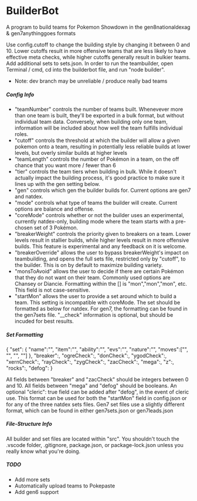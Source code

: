 # BuilderBot
A program to build teams for Pokemon Showdown in the gen8nationaldexag & gen7anythinggoes formats

Use config.cutoff to change the building style by changing it between 0 and 10.  Lower cutoffs result in more offensive teams that are less likely to have effective meta checks, while higher cutoffs generally result in bulkier teams. 
Add additional sets to sets.json. 
In order to run the teambuilder, open Terminal / cmd, cd into the builderbot file, and run "node builder".

- Note: dev branch may be unreliable / produce really bad teams

##### Config Info #####

- "teamNumber" controls the number of teams built.  Whenevever more than one team is built, they'll be exported in a bulk format, but without individual team data. Conversely, when building only one team, information will be included about how well the team fulfills individual roles.
- "cutoff" controls the threshold at which the builder will allow a given pokemon onto a team, resulting in potentially less reliable builds at lower levels, but overly similar builds at higher levels
- "teamLength" controls the number of Pokémon in a team, on the off chance that you want more / fewer than 6
- "tier" controls the team tiers when building in bulk.  While it doesn't actually impact the building process, it's good practice to make sure it lines up with the gen setting below.
- "gen" controls which gen the builder builds for.  Current options are gen7 and natdex.
- "mode" controls what type of teams the builder will create.  Current options are balance and offense.
- "coreMode" controls whether or not the builder uses an experimental, currently natdex-only, building mode where the team starts with a pre-chosen set of 3 Pokémon.
- "breakerWeight" controls the priority given to breakers on a team.  Lower levels result in stallier builds, while higher levels result in more offensive builds.  This feature is experimental and any feedback on it is welcome.
- "breakerOverride" allows the user to bypass breakerWeight's impact on teambuilding, and opens the full sets file, restricted only by "cutoff", to the builder.  This is on by default to maximize building variety.
- "monsToAvoid" allows the user to decide if there are certain Pokémon that they do not want on their team.  Commonly used options are Chansey or Diancie.  Formatting within the [] is "mon","mon","mon", etc.  This field is not case-sensitive.
- "startMon" allows the user to provide a set around which to build a team.  This setting is incompatible with coreMode.  The set should be formatted as below for natdex.  For gen7, the formatting can be found in the gen7sets file.  "__check" information is optional, but should be incuded for best results.


##### Set Formatting #####

{
    "set": {
        "name":"",
        "item":"",
        "ability":"",
        "evs":"",
        "nature":"",
        "moves":["", "", "", ""]
     },
    "breaker":,
    "ogreCheck":,
    "donCheck":,
    "ygodCheck":,
    "xernCheck":,
    "rayCheck":,
    "zygCheck":,
    "zacCheck":,
    "mega":,
    "z":,
    "rocks":,
    "defog":
}

All fields between "breaker" and "zacCheck" should be integers between 0 and 10.  All fields between "mega" and "defog" should be booleans.  An optional "cleric": true field can be added after "defog", in the event of cleric use.  This format can be used for both the "startMon" field in config.json or for any of the three natdex sets files.  Gen7 set files use a slightly different format, which can be found in either gen7sets.json or gen7leads.json

##### File-Structure Info #####

All builder and set files are located within "src".  You shouldn't touch the .vscode folder, .gitignore, package.json, or package-lock.json unless you really know what you're doing.

##### TODO #####

- Add more sets
- Automatically upload teams to Pokepaste
- Add gen6 support
